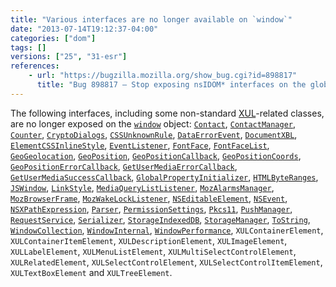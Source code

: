 ```yaml
---
title: "Various interfaces are no longer available on `window`"
date: "2013-07-14T19:12:37-04:00"
categories: ["dom"]
tags: []
versions: ["25", "31-esr"]
references:
    - url: "https://bugzilla.mozilla.org/show_bug.cgi?id=898817"
      title: "Bug 898817 – Stop exposing nsIDOM* interfaces on the global automatically"
---
```

The following interfaces, including some non-standard [XUL](https://developer.mozilla.org/docs/XUL)-related classes, are no longer exposed on the [`window`](https://developer.mozilla.org/docs/Web/API/window) object: [`Contact`](https://developer.mozilla.org/docs/Web/API/Contact), [`ContactManager`](https://developer.mozilla.org/docs/Web/API/ContactManager), [`Counter`](https://developer.mozilla.org/docs/Web/API/Counter), [`CryptoDialogs`](https://developer.mozilla.org/docs/Web/API/CryptoDialogs), [`CSSUnknownRule`](https://developer.mozilla.org/docs/Web/API/CSSUnknownRule), [`DataErrorEvent`](https://developer.mozilla.org/docs/Web/API/DataErrorEvent), [`DocumentXBL`](https://developer.mozilla.org/docs/Web/API/DocumentXBL), [`ElementCSSInlineStyle`](https://developer.mozilla.org/docs/Web/API/ElementCSSInlineStyle), [`EventListener`](https://developer.mozilla.org/docs/Web/API/EventListener), [`FontFace`](https://developer.mozilla.org/docs/Web/API/FontFace), [`FontFaceList`](https://developer.mozilla.org/docs/Web/API/FontFaceList), [`GeoGeolocation`](https://developer.mozilla.org/docs/Web/API/GeoGeolocation), [`GeoPosition`](https://developer.mozilla.org/docs/Web/API/GeoPosition), [`GeoPositionCallback`](https://developer.mozilla.org/docs/Web/API/GeoPositionCallback), [`GeoPositionCoords`](https://developer.mozilla.org/docs/Web/API/GeoPositionCoords), [`GeoPositionErrorCallback`](https://developer.mozilla.org/docs/Web/API/GeoPositionErrorCallback), [`GetUserMediaErrorCallback`](https://developer.mozilla.org/docs/Web/API/GetUserMediaErrorCallback), [`GetUserMediaSuccessCallback`](https://developer.mozilla.org/docs/Web/API/GetUserMediaSuccessCallback), [`GlobalPropertyInitializer`](https://developer.mozilla.org/docs/Web/API/GlobalPropertyInitializer), [`HTMLByteRanges`](https://developer.mozilla.org/docs/Web/API/HTMLByteRanges), [`JSWindow`](https://developer.mozilla.org/docs/Web/API/JSWindow), [`LinkStyle`](https://developer.mozilla.org/docs/Web/API/LinkStyle), [`MediaQueryListListener`](https://developer.mozilla.org/docs/Web/API/MediaQueryListListener), [`MozAlarmsManager`](https://developer.mozilla.org/docs/Web/API/MozAlarmsManager), [`MozBrowserFrame`](https://developer.mozilla.org/docs/Web/API/MozBrowserFrame), [`MozWakeLockListener`](https://developer.mozilla.org/docs/Web/API/MozWakeLockListener), [`NSEditableElement`](https://developer.mozilla.org/docs/Web/API/NSEditableElement), [`NSEvent`](https://developer.mozilla.org/docs/Web/API/NSEvent), [`NSXPathExpression`](https://developer.mozilla.org/docs/Web/API/NSXPathExpression), [`Parser`](https://developer.mozilla.org/docs/Web/API/Parser), [`PermissionSettings`](https://developer.mozilla.org/docs/Web/API/PermissionSettings), [`Pkcs11`](https://developer.mozilla.org/docs/Web/API/Pkcs11), [`PushManager`](https://developer.mozilla.org/docs/Web/API/PushManager), [`RequestService`](https://developer.mozilla.org/docs/Web/API/RequestService), [`Serializer`](https://developer.mozilla.org/docs/Web/API/Serializer), [`StorageIndexedDB`](https://developer.mozilla.org/docs/Web/API/StorageIndexedDB), [`StorageManager`](https://developer.mozilla.org/docs/Web/API/StorageManager), [`ToString`](https://developer.mozilla.org/docs/Web/API/ToString), [`WindowCollection`](https://developer.mozilla.org/docs/Web/API/WindowCollection), [`WindowInternal`](https://developer.mozilla.org/docs/Web/API/WindowInternal), [`WindowPerformance`](https://developer.mozilla.org/docs/Web/API/WindowPerformance), `XULContainerElement`, `XULContainerItemElement`, `XULDescriptionElement`, `XULImageElement`, `XULLabelElement`, `XULMenuListElement`, `XULMultiSelectControlElement`, `XULRelatedElement`, `XULSelectControlElement`, `XULSelectControlItemElement`, `XULTextBoxElement` and `XULTreeElement`.
